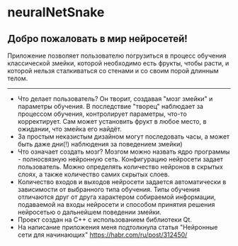# neuralNetSnake

Добро пожаловать в мир нейросетей!
---
Приложение позволяет пользователю погрузиться в процесс обучения классической змейки, которой необходимо есть фрукты, чтобы расти, и которой нельзя сталкиваться со стенами и со своим порой длинным телом.
***
* Что делает пользователь? Он творит, создавая "мозг змейки" и параметры обучения. В последствие "творец" наблюдает за процессом обучения, контролирует параметры, что-то корректирует. Сам может установить фрукт в любое место, в ожидании, что змейка его найдёт.
* За простым неказистым дизайном могут последовать часы, а может быть даже дни(!) наблюдения за поведением змейки)
* Что означает создать мозг? Мозгом можно назвать ядро программы - полносвязную нейронную сеть. Конфигурацию нейросети задает пользователь. Можно определять количество нейронов в скрытых слоях, а также количество самих скрытых слоев. 
* Количество входов и выходов  нейросети задается автоматически в зависимости от выбранного типа обучения. Типы обучения отличаются друг от друга характером собираемой информации, подаваемой на входы нейросети и способом принятия решения нейросетью о дальнейшем поведении змейки. 
* Проект создан на C++ с использованием библиотеки Qt. 
* На написание приложения меня подтолкнула статья "Нейронные сети для начинающих" <https://habr.com/ru/post/312450/>
